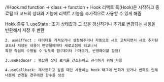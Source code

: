 //Hook.md
function -> class -> function + Hook
리액트 훅(Hook)은 시작하고 종료될 때 코드의 상태와 기능에 리액트 기능을 추가적으로 사용할 수 있게 해줌

Hokk 종류
    1.  useState : 초기 상태값과 그 값을 갱신하거나 추가로 변경되는 내용을 반환해서 저장 후 반환
    
    2. useEffect : 데이터를 가져오거나 설정해주거나 자동으로 새로 고쳐지면서 새로 추가된 코드나 저장된 내용이 반영될때마다 새로고침이 되고나서
    특정 작업이 수행될 수 있도록 함(데이터 가져오기, 반영해야할 설정)

    3.useReducer : 복잡한 상태 로직을 간소화하고 관리하기 위해 사용

    4.useCallback: 재사용하고 싶을 때만 사용하는 hook 태그에 변화가 있거나 변화로 인해 내용이 변경될 경우에만 함수를 생성
    
